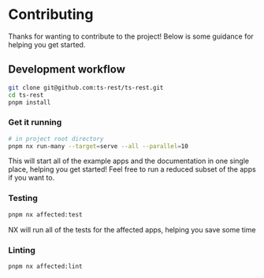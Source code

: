 # Contributing

Thanks for wanting to contribute to the project! Below is some guidance for helping you get started.

## Development workflow

```bash
git clone git@github.com:ts-rest/ts-rest.git
cd ts-rest
pnpm install
```

### Get it running

```bash
# in project root directory
pnpm nx run-many --target=serve --all --parallel=10
```

This will start all of the example apps and the documentation in one single place, helping you get started! Feel free to run a reduced subset of the apps if you want to.

### Testing

```bash
pnpm nx affected:test
```

NX will run all of the tests for the affected apps, helping you save some time

### Linting

```bash
pnpm nx affected:lint
```
